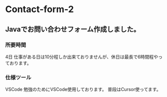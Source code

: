 # Contact-form-2
## Javaでお問い合わせフォーム作成しました。
### 所要時間
4日
仕事がある日は10分程しか出来ておりませんが、休日は最長で6時間程やっております。

### 仕様ツール
VSCode
勉強のためにVSCode使用しております。
普段はCursor使ってます。
